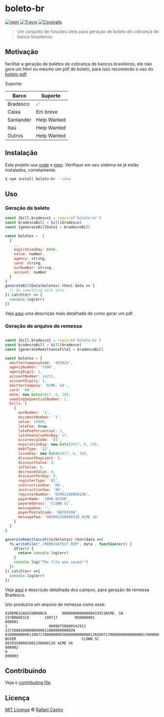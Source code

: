 # boleto-br

<a href="https://www.npmjs.com/package/boleto-br"><img src="https://img.shields.io/npm/v/boleto-br.svg" alt="npm"></a>
<a href="https://travis-ci.org/boleto-br/boleto-br"><img src="https://img.shields.io/travis/boleto-br/boleto-br.svg" alt="Travis"></a> <a href="https://coveralls.io/github/boleto-br/boleto-br?branch=master"><img src="https://img.shields.io/coveralls/boleto-br/boleto-br.svg" alt="Coveralls"></a>

> Um conjunto de funções úteis para geração de boleto de cobrança de banco brasileiros.

## Motivação

facilitar a geração de boletos de cobrança de bancos brasileiros, ele não gera um html
ou mesmo um pdf do boleto, para isso recomendo o uso do [boleto-pdf](https://www.npmjs.com/package/boleto-pdf).

Suporte:

| Barco        |  Suporte             |
|--------------|----------------------|
| Bradesco     |  :white_check_mark:  |
| Caixa        |  Em breve            |
| Santander    |  Help Wanted         |
| Itaú         |  Help Wanted         |
| Outros       |  Help Wanted         |

## Instalação

Este projeto usa [node](http://nodejs.org) e [npm](https://npmjs.com).
Verifique em seu sistema se já estão instalados, corretamente.

```sh
$ npm install boleto-br --save

```

## Uso

### Geração de boleto

```js
const {bill,bradesco} = require('boleto-br')
const bradescoBill = bill(bradesco)
const {generateBillData} = bradescoBill

const boletos =  [
  {
    ...
    expirationDay: Date,
    value: number,
    agency: string,
    card: string,
    ourNumber: string,
    account: number
  }
]
generateBillData(boletos).then( data => {
  // do something with data
}).catch(err => {
  console.log(err)
})

```
Veja [aqui](docs/banks/bradesco.md) uma descrição mais detalhada de como
gerar um pdf.

### Geração de arquivo de remessa

```js

const {bill,bradesco} = require('boleto-br')
const bradescoBill = bill(bradesco)
const {generateRemittanceFile} = bradescoBill

const boletos = {
  emitterCompanyCode: '433923',
  agencyNumber: '7506',
  agencyDigit: 1,
  accountNumber: 54291,
  accountDigity: 1,
  emitterCompany: 'ACME. SA',
  card: '09',
  date: new Date(2017, 6, 10),
  seedingSequentialNumber: 1,
  bills: [
    {
      ourNumber: '1',
      documentNumber: '1',
      value: 10000,
      lateFee: true,
      lateFeePercentual: 2,
      lateFeeValuePerDay: 17,
      occurencyCode: '01',
      expirationDay: new Date(2017, 6, 10),
      debtType: '12',
      issueDay: new Date(2017, 6, 10),
      discountDayLimit: 0,
      discountValue: 0,
      iofValue: 0,
      decreaseValue: 0,
      discountPerDay: 0,
      registerType: '01',
      instructionOne: '00',
      instructionTwo: '00',
      registerNumber: '83901298000138',
      payerName: 'JOHN BUYER',
      payerAddress: 'CLOWN SC',
      messageOne: '',
      payerPostalCode: '88703500',
      messageTwo: '083901298000138 ACME SA'
    }
  ]
}

generateRemittanceFile(boletos).then(data =>{
  fs.writeFile("./REMESSATEST.REM", data , function(err) {
    if(err) {
      return console.log(err)
    }
    console.log("The file was saved!")
  })
}).catch(err =>{
  console.log(err)
})

```
Veja [aqui](docs/banks/bradesco.md) a descrição detalhada dos campos, para
geração de remessa Bradesco.

Isto produzira um arquivo de remessa como esse:

```
01REMESSA01COBRANCA       00000000000000433923ACME. SA                      237BRADESCO       100717        MX0000001                                                                                                                                                                                                                                                                                     000001
1                   00090750600542911                         2372000200000000001100000000002N              01000000000110071700000000100000000000012N100717000000000000000170000000000000000000000000000000000000000000000183901298000138JOHN BUYER                              CLOWN SC                                            88703500083901298000138 ACME SA                                     000002
9                                                                                                                                                                                                                                                                                                                                                                                                         000003
```

## Contribuindo

Veja o [contributing file](CONTRIBUTING.md).

## Licença

[MIT License](LICENSE.md) © [Rafael Castro](https://twitter.com/rafaelc457ro)

